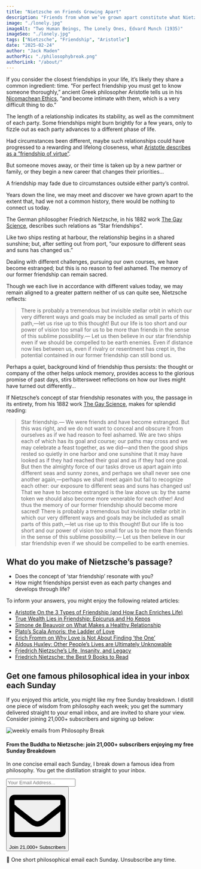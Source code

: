 ```yaml
---
title: "Nietzsche on Friends Growing Apart"
description: "Friends from whom we’ve grown apart constitute what Nietzsche calls a ‘Star friendship’. Estrangement is nothing to be ashamed of: though we once enjoyed a sunny harbour together, we are ships exposed to different seas and suns, whose courses may or may not cross again."
image: "./lonely.jpg"
imageAlt: "Two Human Beings, The Lonely Ones, Edvard Munch (1935)"
imageSeo: "./lonely.jpg"
tags: ["Nietzsche", "Friendship", "Aristotle"]
date: "2025-02-24"
author: "Jack Maden"
authorPic: "./philosophybreak.png"
authorLink: "/about/"
---
```


<span class="big-letter">I</span>f you consider the closest friendships in your life, it’s likely they share a common ingredient: time. “For perfect friendship you must get to know someone thoroughly,” ancient Greek philosopher Aristotle tells us in his <a target="_blank" rel="noopener noreferrer sponsored" href="https://amzn.to/3QvV99G">Nicomachean Ethics</a>, “and become intimate with them, which is a very difficult thing to do.”

The length of a relationship indicates its stability, as well as the commitment of each party. Some friendships might burn brightly for a few years, only to fizzle out as each party advances to a different phase of life.

Had circumstances been different, maybe such relationships could have progressed to a rewarding and lifelong closeness, what [Aristotle describes as a “friendship of virtue”](/articles/aristotle-on-the-3-types-of-friendship-and-how-they-enrich-life/).

But someone moves away, or their time is taken up by a new partner or family, or they begin a new career that changes their priorities…

A friendship may fade due to circumstances outside either party’s control.

Years down the line, we may meet and discover we have grown apart to the extent that, had we not a common history, there would be nothing to connect us today.

The German philosopher Friedrich Nietzsche, in his 1882 work <a target="_blank" rel="noopener noreferrer sponsored" href="https://amzn.to/3F0970F">The Gay Science</a>, describes such relations as “Star friendships”.

Like two ships resting at harbour, the relationship begins in a shared sunshine; but, after setting out from port, “our exposure to different seas and suns has changed us.”

Dealing with different challenges, pursuing our own courses, we have become estranged; but this is no reason to feel ashamed. The memory of our former friendship can remain sacred.

Though we each live in accordance with different values today, we may remain aligned to a greater pattern neither of us can quite see, Nietzsche reflects:

>There is probably a tremendous but invisible stellar orbit in which our very different ways and goals may be included as small parts of this path,—let us rise up to this thought! But our life is too short and our power of vision too small for us to be more than friends in the sense of this sublime possibility.— Let us then believe in our star friendship even if we should be compelled to be earth enemies.
Even if distance now lies between us, even if rivalry or resentment has crept in, the potential contained in our former friendship can still bond us.

Perhaps a quiet, background kind of friendship thus persists: the thought or company of the other helps unlock memory, provides access to the glorious promise of past days, stirs bittersweet reflections on how our lives might have turned out differently…

If Nietzsche’s concept of star friendship resonates with you, the passage in its entirety, from his 1882 work <a target="_blank" rel="noopener noreferrer sponsored" href="https://amzn.to/3F0970F">The Gay Science</a>, makes for splendid reading:

>Star friendship.— We were friends and have become estranged. But this was right, and we do not want to conceal and obscure it from ourselves as if we had reason to feel ashamed. We are two ships each of which has its goal and course; our paths may cross and we may celebrate a feast together, as we did—and then the good ships rested so quietly in one harbor and one sunshine that it may have looked as if they had reached their goal and as if they had one goal. But then the almighty force of our tasks drove us apart again into different seas and sunny zones, and perhaps we shall never see one another again,—perhaps we shall meet again but fail to recognize each other: our exposure to different seas and suns has changed us! That we have to become estranged is the law above us: by the same token we should also become more venerable for each other! And thus the memory of our former friendship should become more sacred! There is probably a tremendous but invisible stellar orbit in which our very different ways and goals may be included as small parts of this path,—let us rise up to this thought! But our life is too short and our power of vision too small for us to be more than friends in the sense of this sublime possibility.— Let us then believe in our star friendship even if we should be compelled to be earth enemies.

## What do you make of Nietzsche’s passage?

- Does the concept of ‘star friendship’ resonate with you?
- How might friendships persist even as each party changes and develops through life?

To inform your answers, you might enjoy the following related articles:

- [Aristotle On the 3 Types of Friendship (and How Each Enriches Life)](/articles/aristotle-on-the-3-types-of-friendship-and-how-they-enrich-life/)
- [True Wealth Lies in Friendship: Epicurus and Ho Kepos](/articles/true-wealth-lies-in-friendship-epicurus-and-ho-kepos/)
- [Simone de Beauvoir on What Makes a Healthy Relationship](/articles/authentic-love-simone-de-beauvoir-on-what-makes-a-healthy-relationship/)
- [Plato’s Scala Amoris: the Ladder of Love](/articles/plato-scala-amoris-the-ladder-of-love/)
- [Erich Fromm on Why Love is Not About Finding ‘the One’](/articles/erich-fromm-on-why-love-is-not-about-finding-the-one/)
- [Aldous Huxley: Other People’s Lives are Ultimately Unknowable](/articles/aldous-huxley-other-peoples-lives-are-ultimately-unknowable/)
- [Friedrich Nietzsche’s Life, Insanity, and Legacy](/articles/friedrich-nietzsches-life-insanity-and-legacy/)
- [Friedrich Nietzsche: the Best 9 Books to Read](/reading-lists/friedrich-nietzsche/)

## Get one famous philosophical idea in your inbox each Sunday

<span class="big-letter">I</span>f you enjoyed this article, you might like my free Sunday breakdown. I distill one piece of wisdom from philosophy each week; you get the summary delivered straight to your email inbox, and are invited to share your view. Consider joining 21,000+ subscribers and signing up below:

<!--big subscribe-->
<div class="course-promo darkradial-background subscribe text-center">
    <img src="/static/6313d50bc32799a6c869239128784c7b/e7f7a/weekly-break.webp" alt="weekly emails from Philosophy Break">
    <h4>From the Buddha to Nietzsche: join 21,000+ subscribers enjoying my free Sunday Breakdown</h4>
    <p class="small-grey-font no-mar-bottom">In one concise email each Sunday, I break down a famous idea from philosophy. You get the distillation straight to your inbox.</p>
    <div class="small-pad-top">
        <form action="https://app.convertkit.com/forms/5812400/subscriptions" method="post" data-sv-form="5812400" data-uid="be0e52d3c0" data-format="inline" data-version="6" data-options="{&quot;settings&quot;:{&quot;after_subscribe&quot;:{&quot;action&quot;:&quot;message&quot;,&quot;success_message&quot;:&quot;Thank you, philosopher! Your welcome email will land in your inbox shortly.&quot;,&quot;redirect_url&quot;:&quot;/thank-you/&quot;},&quot;analytics&quot;:{&quot;google&quot;:null,&quot;fathom&quot;:null,&quot;facebook&quot;:null,&quot;segment&quot;:null,&quot;pinterest&quot;:null,&quot;sparkloop&quot;:null,&quot;googletagmanager&quot;:null},&quot;modal&quot;:{&quot;trigger&quot;:&quot;timer&quot;,&quot;scroll_percentage&quot;:null,&quot;timer&quot;:5,&quot;devices&quot;:&quot;all&quot;,&quot;show_once_every&quot;:15},&quot;powered_by&quot;:{&quot;show&quot;:false,&quot;url&quot;:&quot;https://convertkit.com/features/forms?utm_campaign=poweredby&amp;utm_content=form&amp;utm_medium=referral&amp;utm_source=dynamic&quot;},&quot;recaptcha&quot;:{&quot;enabled&quot;:false},&quot;return_visitor&quot;:{&quot;action&quot;:&quot;show&quot;,&quot;custom_content&quot;:&quot;&quot;},&quot;slide_in&quot;:{&quot;display_in&quot;:&quot;bottom_right&quot;,&quot;trigger&quot;:&quot;timer&quot;,&quot;scroll_percentage&quot;:null,&quot;timer&quot;:5,&quot;devices&quot;:&quot;all&quot;,&quot;show_once_every&quot;:15},&quot;sticky_bar&quot;:{&quot;display_in&quot;:&quot;top&quot;,&quot;trigger&quot;:&quot;timer&quot;,&quot;scroll_percentage&quot;:null,&quot;timer&quot;:5,&quot;devices&quot;:&quot;all&quot;,&quot;show_once_every&quot;:15}},&quot;version&quot;:&quot;6&quot;}" min-width="400 500 600 700 800">
        <div data-style="clean"><ul data-element="errors" data-group="alert"></ul><div data-element="fields" data-stacked="false">
            <div>
                <input name="email_address" aria-label="Your Email Address..." placeholder="Your Email Address..." required type="email" />
            </div>
            <button class="button primary" type="submit" data-element="submit"><div><div></div><div></div><div></div></div><span><svg xmlns="http://www.w3.org/2000/svg" viewBox="0 0 512 512"><path d="M464 64H48C21.49 64 0 85.49 0 112v288c0 26.51 21.49 48 48 48h416c26.51 0 48-21.49 48-48V112c0-26.51-21.49-48-48-48zm0 48v40.805c-22.422 18.259-58.168 46.651-134.587 106.49-16.841 13.247-50.201 45.072-73.413 44.701-23.208.375-56.579-31.459-73.413-44.701C106.18 199.465 70.425 171.067 48 152.805V112h416zM48 400V214.398c22.914 18.251 55.409 43.862 104.938 82.646 21.857 17.205 60.134 55.186 103.062 54.955 42.717.231 80.509-37.199 103.053-54.947 49.528-38.783 82.032-64.401 104.947-82.653V400H48z"/></svg>Join 21,000+ Subscribers</span></button>
            </div>
            </div>
        </form>
        <p class="tiny-mar-top no-mar-bottom review-font">💭 One short philosophical email each Sunday. Unsubscribe any time.</p>
    </div>
</div>
</div>